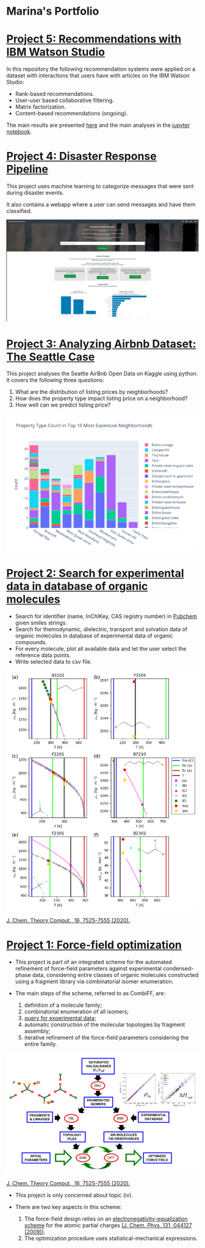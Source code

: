 # Marina's Portfolio

# [Project 5: Recommendations with IBM Watson Studio](https://github.com/oliveirampo/ibm_engine_recommendation)

In this repository the following recommendation systems were applied on a dataset with interactions that users have with articles on the IBM Watson Studio:

* Rank-based recommendations.
* User-user based collaborative filtering.
* Matrix factorization.
* Content-based recommendations (ongoing).

The main results are presented [here](https://oliveirampo.github.io/ibm_engine_recommendation/)
and the main analyses in the
[jupyter notebook](https://nbviewer.jupyter.org/github/oliveirampo/ibm_engine_recommendation/blob/main/scr/recommendations_with_IBM.ipynb).

# [Project 4: Disaster Response Pipeline](https://github.com/oliveirampo/disaster_response_pipeline)

This project uses machine learning to categorize messages that were sent during disaster events.

It also contains a webapp where a user can send messages and have them classified.

![](/images/webapp_screen_shot.png)

# [Project 3: Analyzing Airbnb Dataset: The Seattle Case](https://github.com/oliveirampo/airbnb_seatle/blob/main/README.md)

This project analyses the Seattle AirBnb Open Data on Kaggle using python.
It covers the following three questions:

  1. What are the distribution of listing prices by neighborhoods?
  2. How does the property type impact listing price on a neighborhood?
  3. How well can we predict listing price?
  
 ![](/images/property_type_per_neighborhood.png)

# [Project 2: Search for experimental data in database of organic molecules](https://github.com/oliveirampo/combiff)

* Search for identifier (name, InChIKey, CAS registry number) in [Pubchem](https://pubchem.ncbi.nlm.nih.gov/) given smiles strings.
* Search for themodynamic, dielectric, transport and solvation data of organic molecules in database of experimental data of organic compounds.
* For every molecule, plot all available data and let the user select the reference data points.
* Write selected data to csv file.


![](/images/chap_1_vic.png)

[J. Chem. Theory Comput., 16, 7525-​7555 (2020).](https://pubs.acs.org/doi/10.1021/acs.jctc.0c00683)


# [Project 1: Force-field optimization](https://github.com/oliveirampo/opt)

* This project is part of an integrated scheme for the automated refinement of force-field parameters 
against experimental condensed-phase data,
considering entire classes of organic molecules
constructed using a fragment library via combinatorial isomer enumeration.

* The main steps of the scheme, referred to as CombiFF, are:

  1. definition of a molecule family;
  2. combinatorial enumeration of all isomers;
  3. [query for experimental data](https://github.com/oliveirampo/combiff);
  4. automatic construction of the molecular topologies by fragment assembly;
  5. iterative refinement of the force-field parameters considering the entire family.
  
![](/images/TOC.png)

[J. Chem. Theory Comput., 16, 7525-​7555 (2020).](https://pubs.acs.org/doi/10.1021/acs.jctc.0c00683)

* This project is only concerned about topic (iv).

* There are two key aspects in this scheme:

  1. The force-field design relies on an [electronegativity-equalization scheme](https://github.com/oliveirampo/opt/blob/master/scr/EEM.py)
for the atomic partial charges [(J. Chem. Phys. 131, 044127 (2009))](https://aip.scitation.org/doi/10.1063/1.3187034).
  2. The optimization procedure uses statistical-mechanical expressions.
